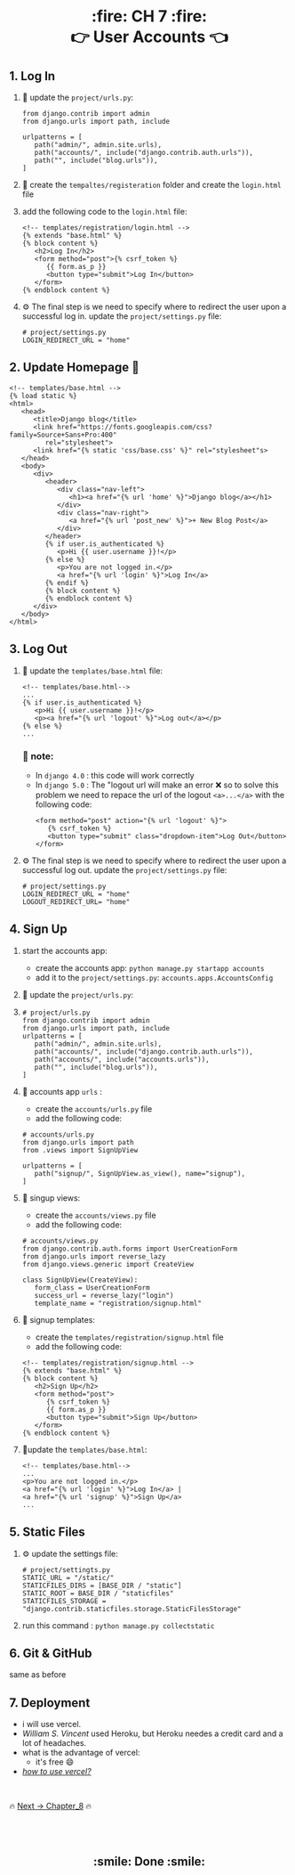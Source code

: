 <h1 align='center'> :fire: CH 7 :fire: <br> 👉 User Accounts 👈</h1>

## 1. Log In
1. :link: update the `project/urls.py`: 
   ```
   from django.contrib import admin
   from django.urls import path, include

   urlpatterns = [
      path("admin/", admin.site.urls),
      path("accounts/", include("django.contrib.auth.urls")),
      path("", include("blog.urls")),
   ] 
   ```
2. :page_facing_up: create the `tempaltes/registeration` folder and create the `login.html` file
3. add the following code to the `login.html` file:
   
   ```
   <!-- templates/registration/login.html -->
   {% extends "base.html" %}
   {% block content %}
      <h2>Log In</h2>
      <form method="post">{% csrf_token %}
         {{ form.as_p }}
         <button type="submit">Log In</button>
      </form>
   {% endblock content %}
   ```
4. ⚙️ The final step is we need to specify where to redirect the user upon a successful log in. update the `project/settings.py` file:
   
   ```
   # project/settings.py
   LOGIN_REDIRECT_URL = "home"
   ```

## 2. Update Homepage :page_facing_up:
```
<!-- templates/base.html -->
{% load static %}
<html>
   <head>
      <title>Django blog</title>
      <link href="https://fonts.googleapis.com/css?family=Source+Sans+Pro:400"
         rel="stylesheet">
      <link href="{% static 'css/base.css' %}" rel="stylesheet"s>
   </head>
   <body>
      <div>
         <header>
            <div class="nav-left">
               <h1><a href="{% url 'home' %}">Django blog</a></h1>
            </div>
            <div class="nav-right">
               <a href="{% url 'post_new' %}">+ New Blog Post</a>
            </div>
         </header>
         {% if user.is_authenticated %}
            <p>Hi {{ user.username }}!</p>
         {% else %}
            <p>You are not logged in.</p>
            <a href="{% url 'login' %}">Log In</a>
         {% endif %}
         {% block content %}
         {% endblock content %}
      </div>
   </body>
</html>
```
## 3. Log Out
1. :page_facing_up: update the `templates/base.html` file:
   ```
   <!-- templates/base.html-->
   ...
   {% if user.is_authenticated %}
      <p>Hi {{ user.username }}!</p>
      <p><a href="{% url 'logout' %}">Log out</a></p>
   {% else %}
   ...
   ```
   ### :pushpin: note:
   - In `django 4.0` : this code will work correctly
   - In `django 5.0` : The "logout url will make an error :x: so to solve this problem we need to repace the url of the logout `<a>...</a>` with the following code:
      ```
      <form method="post" action="{% url 'logout' %}">
         {% csrf_token %}
         <button type="submit" class="dropdown-item">Log Out</button>
      </form>
      ```

2. ⚙️ The final step is we need to specify where to redirect the user upon a successful log out. update the `project/settings.py` file:
   
   ```
   # project/settings.py
   LOGIN_REDIRECT_URL = "home"
   LOGOUT_REDIRECT_URL= "home"
   ```

## 4. Sign Up
1. start the accounts app: 
   - create the accounts app: `python manage.py startapp accounts`
   - add it to the `project/settings.py`: `accounts.apps.AccountsConfig`
2. :link: update the `project/urls.py`:
3. 
   ```
   # project/urls.py
   from django.contrib import admin
   from django.urls import path, include
   urlpatterns = [
      path("admin/", admin.site.urls),
      path("accounts/", include("django.contrib.auth.urls")),
      path("accounts/", include("accounts.urls")), 
      path("", include("blog.urls")),
   ]
   ```

4. :link: accounts app `urls` :
   - create the `accounts/urls.py` file
   - add the following code:
   ```
   # accounts/urls.py
   from django.urls import path
   from .views import SignUpView

   urlpatterns = [
      path("signup/", SignUpView.as_view(), name="signup"),
   ]
   ```
5. :eyes: singup views:
   - create the `accounts/views.py` file
   - add the following code:
   ```
   # accounts/views.py
   from django.contrib.auth.forms import UserCreationForm
   from django.urls import reverse_lazy
   from django.views.generic import CreateView

   class SignUpView(CreateView):
      form_class = UserCreationForm
      success_url = reverse_lazy("login")
      template_name = "registration/signup.html"
   ```

6. :page_facing_up: signup templates:
   - create the `templates/registration/signup.html` file
   - add the following code:
   ```
   <!-- templates/registration/signup.html -->
   {% extends "base.html" %}
   {% block content %}
      <h2>Sign Up</h2>
      <form method="post">
         {% csrf_token %}
         {{ form.as_p }}
         <button type="submit">Sign Up</button>
      </form>
   {% endblock content %}
   ```
7. :page_facing_up:update the `templates/base.html`:
   ```
   <!-- templates/base.html-->
   ...
   <p>You are not logged in.</p>
   <a href="{% url 'login' %}">Log In</a> |
   <a href="{% url 'signup' %}">Sign Up</a>
   ...
   ```

## 5. Static Files
1. ⚙️ update the settings file:
   ```
   # project/settingts.py
   STATIC_URL = "/static/"
   STATICFILES_DIRS = [BASE_DIR / "static"]
   STATIC_ROOT = BASE_DIR / "staticfiles"
   STATICFILES_STORAGE = "django.contrib.staticfiles.storage.StaticFilesStorage"
   ```
2. run this command : `python manage.py collectstatic`

## 6. Git & GitHub
same as before

## 7. Deployment
- i will use vercel.
- *William S. Vincent* used Heroku, but Heroku needes a credit card and a lot of headaches.
- what is the advantage of vercel:
    - it's free :smile:
- [*how to use vercel?*](https://github.com/MansAlien/DFB_4.0_Summary/blob/main/important/vercel.md)


<br>

🔥 [Next -> Chapter_8](https://github.com/MansAlien/DFB_4.0_Summary/blob/main/Ch_08-Custom_user.md) 🔥

<br>
<br>
<h2 align="center"> :smile: Done :smile: </h2>
